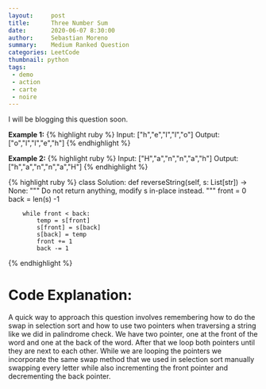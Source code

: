 ```yaml
---
layout:     post
title:      Three Number Sum
date:       2020-06-07 8:30:00
author:     Sebastian Moreno
summary:    Medium Ranked Question
categories: LeetCode
thumbnail: python
tags:
 - demo
 - action
 - carte
 - noire
---
```


I will be blogging this question soon.

**Example 1:**
{% highlight ruby %}
Input: ["h","e","l","l","o"]
Output: ["o","l","l","e","h"]
{% endhighlight %}


**Example 2:**
{% highlight ruby %}
Input: ["H","a","n","n","a","h"]
Output: ["h","a","n","n","a","H"]
{% endhighlight %}


{% highlight ruby %}
class Solution:
    def reverseString(self, s: List[str]) -> None:
        """
        Do not return anything, modify s in-place instead.
        """
        front = 0
        back = len(s) -1

        while front < back:
            temp = s[front]
            s[front] = s[back]
            s[back] = temp
            front += 1
            back -= 1


{% endhighlight %}

# Code Explanation:
A quick way to approach this question involves remembering how to do the swap in selection sort and how to use two pointers when traversing a string like we did in palindrome check. We have two pointer, one at the front of the word and one at the back of the word. After that we loop both pointers until they are next to each other. While we are looping the pointers we incorporate the same swap method that we used in selection sort manually swapping every letter while also incrementing the front pointer and decrementing the back pointer.

[1]: https://leetcode.com/explore/interview/card/top-interview-questions-easy/127/strings/879/
